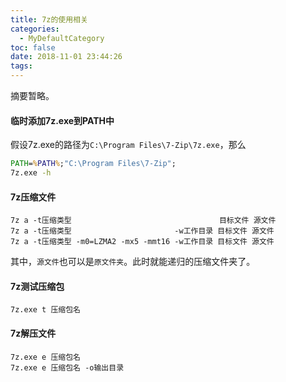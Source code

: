 ```yaml
---
title: 7z的使用相关
categories:
  - MyDefaultCategory
toc: false
date: 2018-11-01 23:44:26
tags:
---
```

摘要暂略。
<!-- more -->

#### 临时添加7z.exe到PATH中
假设7z.exe的路径为`C:\Program Files\7-Zip\7z.exe`，那么
```bat
PATH=%PATH%;"C:\Program Files\7-Zip";
7z.exe -h
```

#### 7z压缩文件
```
7z a -t压缩类型                                 目标文件 源文件
7z a -t压缩类型                       -w工作目录 目标文件 源文件
7z a -t压缩类型 -m0=LZMA2 -mx5 -mmt16 -w工作目录 目标文件 源文件
```
其中，`源文件`也可以是`原文件夹`。此时就能递归的压缩文件夹了。  

#### 7z测试压缩包
`7z.exe t 压缩包名`

#### 7z解压文件
```
7z.exe e 压缩包名
7z.exe e 压缩包名 -o输出目录
```
